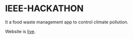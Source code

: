 # IEEE-HACKATHON
It a food waste management app to control climate pollution.

Website is [live](https://ieee-ecoharvest-5127gdhod-ripper06s-projects.vercel.app/index.html).
